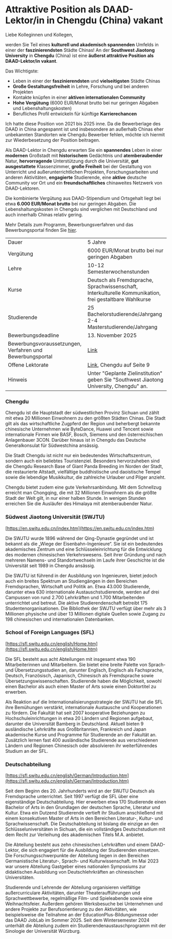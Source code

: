 # Attraktive Position als DAAD-Lektor/in in Chengdu (China) vakant

Liebe Kolleginnen und Kollegen, 

werden Sie Teil eines **kulturell und akademisch spannenden** Umfelds in einer der **faszinierendsten** Städte Chinas! An der **Southwest Jiaotong University** in **Chengdu** (China) ist eine **äußerst attraktive Position als DAAD-Lektor/in vakant**.

Das Wichtigste:

* Leben in einer der **faszinierendsten** und **vielseitigsten** Städte Chinas
* **Große Gestaltungsfreiheit** in Lehre, Forschung und bei anderen Projekten
* Kontakte knüpfen in einer **aktiven internationalen Community**
* **Hohe Vergütung** (6000 EUR/Monat brutto bei nur geringen Abgaben und Lebenshaltungskosten)
* Berufliches Profil entwickeln für künftige **Karrierechancen**

Ich hatte diese Position von 2021 bis 2025 inne. Da die Bewerberlage des DAAD in China angespannt ist und insbesondere an außerhalb Chinas eher unbekannten Standorten wie Chengdu Bewerber fehlen, möchte ich hiermit zur Wiederbesetzung der Position beitragen.

Als DAAD-Lektor in Chengdu erwarten Sie ein **spannendes** Leben in einer **modernen** Großstadt mit **historischem** Gedächtnis und **atemberaubender** Natur, **hervorragende** Unterstützung durch die Universität, **gut ausgestattete** Klassenzimmer, **große Freiheit** bei der Gestaltung von Unterricht und außerunterrichtlichen Projekten, Forschungsarbeiten und anderen Aktivitäten, **engagierte** Studierende, eine **aktive** deutsche Community vor Ort und ein **freundschaftliches** chinaweites Netzwerk von DAAD-Lektoren.

Die kombinierte Vergütung aus DAAD-Stipendium und Ortsgehalt liegt bei etwa **6.000 EUR/Monat brutto** bei nur geringen Abgaben. Die Lebenshaltungskosten in Chengdu sind verglichen mit Deutschland und auch innerhalb Chinas relativ gering.

Mehr Details zum Programm, Bewerbungsverfahren und das Bewerbungsportal finden Sie [hier](https://www.daad.de/de/im-ausland-studieren-forschen-lehren/lehren-im-ausland/freie-lektorate-und-dozenturen/detail/daad-lektorenprogramm-202627-fachlektorate/?lr-id=11&lr-position=&lr-country=&lr-page=1&lr-offset=1).

|||
|---|---|
|Dauer|5 Jahre|
|Vergütung|6000 EUR/Monat brutto bei nur geringen Abgaben|
|Lehre|10-12 Semesterwochenstunden|
|Kurse|Deutsch als Fremdsprache, Sprachwissenschaft, Interkulturelle Kommunikation, frei gestaltbare Wahlkurse|
|Studierende|25 Bachelorstudierende/Jahrgang<br>2-4 Masterstudierende/Jahrgang|
|Bewerbungsdeadline|13. November 2025|
|Bewerbungsvoraussetzungen, Verfahren und Bewerbungsportal|[Link](https://www.daad.de/de/im-ausland-studieren-forschen-lehren/lehren-im-ausland/freie-lektorate-und-dozenturen/detail/daad-lektorenprogramm-202627-fachlektorate/?lr-id=11&lr-position=&lr-country=&lr-page=1&lr-offset=1)|
|Offene Lektorate|[Link](https://imp.daad.com/media/daad_de/pdfs_nicht_barrierefrei/im-ausland-studieren-forschen-lehren/regellektorenprogramm_2026_27_stand_30.09._version_2.pdf), Chengdu auf Seite 9|
|Hinweis|Unter "Geplante Zielinstitution" geben Sie "Southwest Jiaotong University, Chengdu" an.|

### Chengdu

Chengdu ist die Hauptstadt der südwestlichen Provinz Sichuan und zählt mit etwa 20 Millionen Einwohnern zu den größten Städten Chinas. Die Stadt gilt als das wirtschaftliche Zugpferd der Region und beherbergt bekannte chinesische Unternehmen wie ByteDance, Huawei und Tencent sowie internationale Firmen wie BASF, Bosch, Siemens und den österreichischen Anlagenbauer 3CON. Darüber hinaus ist in Chengdu das Deutsche Generalkonsulat für Südwestchina ansässig.

Die Stadt Chengdu ist nicht nur ein bedeutendes Wirtschaftszentrum, sondern auch ein beliebtes Touristenziel. Besonders hervorzuheben sind die Chengdu Research Base of Giant Panda Breeding im Norden der Stadt, die restaurierte Altstadt, vielfältige buddhistische und daoistische Tempel sowie die lebendige Musikkultur, die zahlreiche Urlauber und Pilger anzieht.

Chengdu bietet zudem eine gute Verkehrsanbindung. Mit dem Schnellzug erreicht man Chongqing, die mit 32 Millionen Einwohnern als die größte Stadt der Welt gilt, in nur einer halben Stunde. In wenigen Stunden erreichen Sie die Ausläufer des Himalaya mit atemberaubender Natur.

### Südwest Jiaotong Universität (SWJTU)

[https://en.swjtu.edu.cn/index.htm](https://en.swjtu.edu.cn/index.htm)

Die SWJTU wurde 1896 während der Qing-Dynastie gegründet und ist bekannt als die „Wiege der Eisenbahn-Ingenieure“. Sie ist ein bedeutendes akademisches Zentrum und eine Schlüsseleinrichtung für die Entwicklung des modernen chinesischen Verkehrswesens. Seit ihrer Gründung und nach mehreren Namens- und Standortwechseln im Laufe ihrer Geschichte ist die Universität seit 1989 in Chengdu ansässig.

Die SWJTU ist führend in der Ausbildung von Ingenieuren, bietet jedoch auch ein breites Spektrum an Studiengängen in den Bereichen Fremdsprachen, Wirtschaft und Politik an. Etwa 43.000 Studierende, darunter etwa 630 internationale Austauschstudierende, werden auf drei Campussen von rund 2.700 Lehrkräften und 1.700 Mitarbeitenden unterrichtet und betreut. Die aktive Studierendenschaft betreibt 175 Studentenorganisationen. Die Bibliothek der SWJTU verfügt über mehr als 3 Millionen physische und über 13 Millionen digitale Quellen sowie Zugang zu 198 chinesischen und internationalen Datenbanken.

### School of Foreign Languages (SFL)

[https://sfl.swjtu.edu.cn/english/Home.htm](https://sfl.swjtu.edu.cn/english/Home.htm)

Die SFL besteht aus acht Abteilungen mit insgesamt etwa 190 Mitarbeiterinnen und Mitarbeitern. Sie bietet eine breite Palette von Sprach- und Übersetzungsstudien an, darunter Englisch, Englisch als Fachsprache, Deutsch, Französisch, Japanisch, Chinesisch als Fremdsprache sowie Übersetzungswissenschaften. Studierende haben die Möglichkeit, sowohl einen Bachelor als auch einen Master of Arts sowie einen Doktortitel zu erwerben.

Als Reaktion auf die Internationalisierungsstrategie der SWJTU hat die SFL ihre Bemühungen verstärkt, internationale Austausche und Kooperationen zu fördern. Die Fakultät hat seit 2007 kooperative Beziehungen zu Hochschuleinrichtungen in etwa 20 Ländern und Regionen aufgebaut, darunter die Universität Bamberg in Deutschland. Aktuell bieten 9 ausländische Lehrkräfte aus Großbritannien, Frankreich und Japan akademische Kurse und Programme für Studierende an der Fakultät an. Zusätzlich lernen fast 400 ausländische Studierende aus verschiedenen Ländern und Regionen Chinesisch oder absolvieren ihr weiterführendes Studium an der SFL.

### Deutschabteilung

[https://sfl.swjtu.edu.cn/english/German/Introduction.htm](https://sfl.swjtu.edu.cn/english/German/Introduction.htm)

Seit dem Beginn des 20. Jahrhunderts wird an der SWJTU Deutsch als Fremdsprache unterrichtet. Seit 1997 verfügt die SFL über eine eigenständige Deutschabteilung. Hier erwerben etwa 170 Studierende einen Bachelor of Arts in den Grundlagen der deutschen Sprache, Literatur und Kultur. Etwa ein Dutzend Studierende vertieft ihr Studium anschließend mit einem konsekutiven Master of Arts in den Bereichen Literatur-, Kultur- und Sprachwissenschaft. Die Deutschabteilung ist bislang die einzige an den Schlüsseluniversitäten in Sichuan, die ein vollständiges Deutschstudium mit dem Recht zur Verleihung des akademischen Titels M.A. anbietet.

Die Abteilung besteht aus zehn chinesischen Lehrkräften und einem DAAD-Lektor, die sich engagiert für die Ausbildung der Studierenden einsetzen. Die Forschungsschwerpunkte der Abteilung liegen in den Bereichen Germanistische Literatur-, Sprach- und Kulturwissenschaft. Im Mai 2023 war unsere Abteilung Gastgeber eines nationalen Symposiums zur didaktischen Ausbildung von Deutschlehrkräften an chinesischen Universitäten.


Studierende und Lehrende der Abteilung organisieren vielfältige außercurriculare Aktivitäten, darunter Theateraufführungen und Sprachwettbewerbe, regelmäßige Film- und Spieleabende sowie eine Weihnachtsfeier. Außerdem gehören Werksbesuche bei Unternehmen und andere Projekte zur Berufsorientierung zu den Aktivitäten, wie beispielsweise die Teilnahme an der EducationPlus-Bildungsmesse oder das DAAD JobLab im Sommer 2025. Seit dem Wintersemester 2024 unterhält die Abteilung zudem ein Studierendenaustauschprogramm mit der Sinologie der Universität Würzburg.
